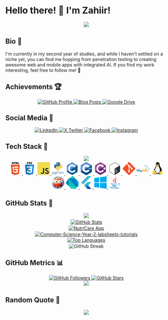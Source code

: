 # Hello there! :wave: I'm Zahiir!

<div align="center">
    <img src="https://media.tenor.com/vDdpdQ45DBEAAAAi/peach-goma-hello-peach-and-goma.gif" width="40%">
</div>

 ## Bio :beginner:


I'm currently in my second year of studies, and while I haven't settled on a niche yet, you can find me hopping from penetration testing to creating awesome web and mobile apps with integrated AI. If you find my work interesting, feel free to follow me! :rocket:

## Achievements  :trophy:


<div align="center">
    <a href="https://github.com/Peerbux-Muhammud-Zahiir">
        <img alt="GitHub Profile" title="Visit my GitHub" src="https://custom-icon-badges.demolab.com/badge/GitHub-181717?style=for-the-badge&logo=github&logoColor=white&labelColor=181717"/>
    </a>
    <a href="https://www.blogger.com/profile/07510968635379733077">
        <img alt="Blog Posts" title="Read my Blog" src="https://custom-icon-badges.demolab.com/badge/Blog%20Posts-FF5722?style=for-the-badge&logo=blogger&logoColor=white&labelColor=FF5722"/>
    </a>
    <a href="https://drive.google.com/drive/folders/1dYOmQuuSkQR8mTMJkgVNOyKlVi-ixDbN">
        <img alt="Google Drive" title="Visit my Google Drive" src="https://custom-icon-badges.demolab.com/badge/Google%20Drive-4285F4?style=for-the-badge&logo=google-drive&logoColor=white&labelColor=4285F4"/>
    </a>
</div>

## Social Media :bell:

<div align="center">
    <a href="https://www.linkedin.com/in/zahiir-peerbux-221621310?utm_source=share&utm_campaign=share_via&utm_content=profile&utm_medium=android_app">
        <img alt="LinkedIn" title="Connect with me on LinkedIn" src="https://custom-icon-badges.demolab.com/badge/LinkedIn-0077B5?style=for-the-badge&logo=linkedin&logoColor=white&labelColor=0A66C2"/>
    </a>
    <a href="https://x.com/ZahiirPeerbux?t=0sc2Q61P2HO_kBjSYYthqQ&s=09">
        <img alt="X
            Twitter" title="Follow me on Twitter" src="https://custom-icon-badges.demolab.com/badge/Twitter-1DA1F2?style=for-the-badge&logo=twitter&logoColor=white&labelColor=1DA1F2"/>
    </a>
    <a href="https://www.facebook.com/share/QwZdCiCbswiUdnsR/?mibextid=qi2Omg">
        <img alt="Facebook" title="Connect with me on Facebook" src="https://custom-icon-badges.demolab.com/badge/Facebook-1877F2?style=for-the-badge&logo=facebook&logoColor=white&labelColor=1877F2"/>
    </a>
    <a href="https://www.instagram.com/zahiirpeerbux?igsh=MWh5Z2dhdWRkcnFxaw==">
        <img alt="Instagram" title="Follow me on Instagram" src="https://custom-icon-badges.demolab.com/badge/Instagram-E4405F?style=for-the-badge&logo=instagram&logoColor=white&labelColor=C13584"/>
    </a>
</div>



## Tech Stack :wrench:

<div align="center">
    <img src="https://user-images.githubusercontent.com/74038190/219923809-b86dc415-a0c2-4a38-bc88-ad6cf06395a8.gif" width="50%">
</div>

<div align="center">
    <a href="https://www.w3.org/html/">
        <img src="https://raw.githubusercontent.com/devicons/devicon/master/icons/html5/html5-original-wordmark.svg" alt="HTML5" width="8%"/>
    </a>
    <a href="https://www.w3schools.com/css/">
        <img src="https://raw.githubusercontent.com/devicons/devicon/master/icons/css3/css3-original-wordmark.svg" alt="CSS3" width="8%"/>
    </a>
    <a href="https://www.javascript.com/">
        <img src="https://raw.githubusercontent.com/devicons/devicon/master/icons/javascript/javascript-original.svg" alt="JavaScript" width="8%"/>
    </a>
    <a href="https://www.python.org/">
        <img src="https://raw.githubusercontent.com/devicons/devicon/master/icons/python/python-original-wordmark.svg" alt="Python" width="8%"/>
    </a>
    <a href="https://en.wikipedia.org/wiki/C_(programming_language)">
        <img src="https://raw.githubusercontent.com/devicons/devicon/master/icons/c/c-original.svg" alt="C" width="8%"/>
    </a>
    <a href="https://www.w3schools.com/cpp/">
        <img src="https://raw.githubusercontent.com/devicons/devicon/master/icons/cplusplus/cplusplus-original.svg" alt="C++" width="8%"/>
    </a>
    <a href="https://docs.microsoft.com/en-us/dotnet/csharp/">
        <img src="https://raw.githubusercontent.com/devicons/devicon/master/icons/csharp/csharp-original.svg" alt="C#" width="8%"/>
    </a>
    <a href="https://www.gnu.org/software/bash/">
        <img src="https://raw.githubusercontent.com/devicons/devicon/master/icons/bash/bash-original.svg" alt="Bash" width="8%"/>
    </a>
    <a href="https://git-scm.com/">
        <img src="https://raw.githubusercontent.com/devicons/devicon/master/icons/git/git-original.svg" alt="Git" width="8%"/>
    </a>
    <a href="https://www.mysql.com/">
        <img src="https://raw.githubusercontent.com/devicons/devicon/master/icons/mysql/mysql-original-wordmark.svg" alt="MySQL" width="8%"/>
    </a>
    <a href="https://www.linux.org/">
        <img src="https://raw.githubusercontent.com/devicons/devicon/master/icons/linux/linux-original.svg" alt="Linux" width="8%"/>
    </a>
    <a href="https://www.swi-prolog.org/">
        <img src="https://raw.githubusercontent.com/devicons/devicon/master/icons/prolog/prolog-original.svg" alt="Prolog" width="8%"/>
    </a>
    <a href="https://dart.dev/">
        <img src="https://raw.githubusercontent.com/devicons/devicon/master/icons/dart/dart-original.svg" alt="Dart" width="8%"/>
    </a>
    <a href="https://flutter.dev/">
        <img src="https://raw.githubusercontent.com/devicons/devicon/master/icons/flutter/flutter-original.svg" alt="Flutter" width="8%"/>
    </a>
    <a href="https://docs.microsoft.com/en-us/windows/wsl/">
        <img src="https://raw.githubusercontent.com/devicons/devicon/master/icons/windows8/windows8-original.svg" alt="WSL" width="8%"/>
    </a>
    <a href="https://www.java.com/">
        <img src="https://raw.githubusercontent.com/devicons/devicon/master/icons/java/java-original.svg" alt="Java" width="8%"/>
    </a>
</div>

## GitHub Stats :abacus:

<div align="center">
    <img src="https://github.com/Anmol-Baranwal/Cool-GIFs-For-GitHub/assets/74038190/0b335028-1d3d-4ee5-b5b3-a373d499be7e" width="35%">
    <br>
    <a href="https://github.com/Peerbux-Muhammud-Zahiir/github-readme-stats">
        <img align="center" src="https://github-readme-stats.vercel.app/api?username=Peerbux-Muhammud-Zahiir&count_private=true&show_icons=true&theme=transparent&border_radius=true" alt="GitHub Stats" width=80%/>
    </a>
    <br>
    <a href="https://github.com/Peerbux-Muhammud-Zahiir/NutriCare_app">
        <img align="center" src="https://github-readme-stats.vercel.app/api/pin/?username=Peerbux-Muhammud-Zahiir&theme=transparent&repo=NutriCare_app&border_radius=true" alt="NutriCare App" width=80%/>
    </a>
    <br>
    <a href="https://github.com/Peerbux-Muhammud-Zahiir/Computer-Science-Year-2-labsheets-tutorials">
        <img align="center" src="https://github-readme-stats.vercel.app/api/pin/?username=Peerbux-Muhammud-Zahiir&theme=transparent&repo=Computer-Science-Year-2-labsheets-tutorials&border_radius=true" alt="Computer-Science-Year-2-labsheets-tutorials" width=80%/>
    </a>
    <br>
    <a href="https://github.com/Peerbux-Muhammud-Zahiir">
        <img align="center" src="https://github-readme-stats.vercel.app/api/top-langs/?username=Peerbux-Muhammud-Zahiir&theme=transparent&layout=compact&border_radius=true" alt="Top Languages" width=80%/>
    </a>
    <br>
    <img align="center" src="https://github-readme-streak-stats.herokuapp.com/?user=Peerbux-Muhammud-Zahiir&theme=transparent" alt="GitHub Streak" width=80%/>
</div>


## GitHub Metrics :bar_chart:

<div align="center">
    <a href="https://github.com/Peerbux-Muhammud-Zahiir?tab=followers">
        <img alt="GitHub Followers" title="Followers" src="https://custom-icon-badges.demolab.com/badge/Followers-181717?style=for-the-badge&logo=github&logoColor=white&labelColor=181717"/>
    </a>
    <a href="https://github.com/Peerbux-Muhammud-Zahiir?tab=stars">
        <img alt="GitHub Stars" title="Stars" src="https://custom-icon-badges.demolab.com/badge/Stars-FABF00?style=for-the-badge&logo=github&logoColor=black&labelColor=FABF00"/>
    </a>
</div>
<div align="center">
    <img src="https://media.tenor.com/v63_brUy45wAAAAi/peach-goma-love-peach-cat.gif" width=40%>
</div>

## Random Quote :thinking:
<div align="center">

![](https://quotes-github-readme.vercel.app/api?type=horizontal&theme=light)
    
</div>

#
